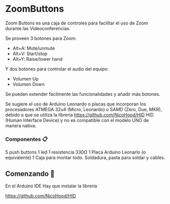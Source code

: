 # ZoomButtons

Zoom Buttons es una caja de controles para facilitar el uso de Zoom durante las Videoconferencias.

Se proveen 3 botones para Zoom:
  - Alt+A: Mute/unmute
  - Alt+V: Start/stop
  - Alt+Y: Raise/lower hand

Y dos botones para controlar el audio del equipo:
  
  - Volumen Up
  - Volumen Down

Se pueden extender facilmente las funcionalidades y añadir más botones.

Se sugiere el uso de Arduino Leonardo o placas que incorporan los procesadores ATMEGA 32u4 (Micro, Leonardo) o SAMD (Zero, Due, MKR), debido a que se utiliza la librería https://github.com/NicoHood/HID HID (Human Interface Device) y no es compatible con el modelo UNO de manera nativa.


### Componentes 📋

5 push buttons
1 led
1 resistencia 330Ω
1 Placa Arduino Leonarlo (o equivalente)
1 Caja para montar todo.
Soldadura, pasta para soldar y cables.

## Comenzando 🚀

En el Arduino IDE Hay que instalar la librería

https://github.com/NicoHood/HID
